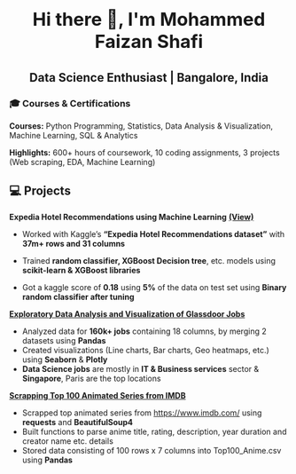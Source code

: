 # <div align="center"><h3><b>Hi there 👋, I'm Mohammed Faizan Shafi</b></h3></div>

## <div align="center">Data Science Enthusiast | Bangalore, India</div>
                                                         
### 🎓 Courses & Certifications

**Courses:** Python Programming, Statistics, Data Analysis & Visualization, Machine Learning, SQL & Analytics

**Highlights:** 600+ hours of coursework, 10 coding assignments, 3 projects (Web scraping, EDA, Machine Learning)

## 💻 Projects

**Expedia Hotel Recommendations using Machine Learning** [**(View)**](https://jovian.com/mdfaizan5262426/expedia-hotel-recommendations)

- Worked with Kaggle’s **“Expedia Hotel Recommendations dataset”** with **37m+ rows and 31 columns**

- Trained **random classifier, XGBoost Decision tree**, etc. models using **scikit-learn & XGBoost libraries**

- Got a kaggle score of **0.18** using **5%** of the data on test set using **Binary random classifier after tuning**

[**Exploratory Data Analysis and Visualization of Glassdoor Jobs**]() 

- Analyzed data for **160k+ jobs** containing 18 columns, by merging 2 datasets using **Pandas**
- Created visualizations (Line charts, Bar charts, Geo heatmaps, etc.) using **Seaborn** & **Plotly**  
- **Data Science jobs** are mostly in **IT & Business services** sector & **Singapore**, Paris are the top locations

[**Scrapping Top 100 Animated Series from IMDB**](https://www.example.com)

- Scrapped top animated series from https://www.imdb.com/ using **requests** and **BeautifulSoup4**
- Built functions to parse anime title, rating, description, year duration and creator name etc. details
- Stored data consisting of 100 rows x 7 columns into Top100_Anime.csv using **Pandas**
<!--
**faizan7423/faizan7423** is a ✨ _special_ ✨ repository because its `README.md` (this file) appears on your GitHub profile.

Here are some ideas to get you started:

- 🔭 I’m currently working on ...
- 🌱 I’m currently learning ...
- 👯 I’m looking to collaborate on ...
- 🤔 I’m looking for help with ...
- 💬 Ask me about ...
- 📫 How to reach me: ...
- 😄 Pronouns: ...
- ⚡ Fun fact: ...
-->
